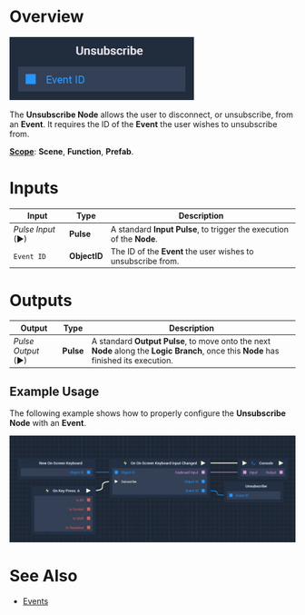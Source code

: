 # Overview

![The Unsubscribe Node.](../../../.gitbook/assets/unsubscribenode.png)

The **Unsubscribe Node** allows the user to disconnect, or unsubscribe, from an **Event**. It requires the ID of the **Event** the user wishes to unsubscribe from. 

[**Scope**](../../overview.md#scopes): **Scene**, **Function**, **Prefab**.

# Inputs

|Input|Type|Description|
|---|---|---|
|*Pulse Input* (►)|**Pulse**|A standard **Input Pulse**, to trigger the execution of the **Node**.|
|`Event ID`| **ObjectID**|The ID of the **Event** the user wishes to unsubscribe from.|

# Outputs

|Output|Type|Description|
|---|---|---|
|*Pulse Output* (►)|**Pulse**|A standard **Output Pulse**, to move onto the next **Node** along the **Logic Branch**, once this **Node** has finished its execution.|

## Example Usage

The following example shows how to properly configure the **Unsubscribe Node** with an **Event**. 

![Unsubscribe Node Example Usage](../../../.gitbook/assets/unsubscribeexample.png)

# See Also

* [Events](../../events/README.md)

